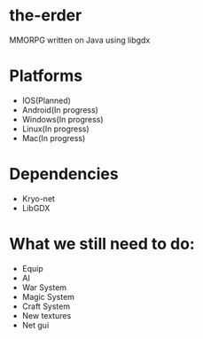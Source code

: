 the-erder
=========

MMORPG written on Java using libgdx


Platforms
=========

+ IOS(Planned)
+ Android(In progress)
+ Windows(In progress)
+ Linux(In progress)
+ Mac(In progress)

Dependencies
=========
+ Kryo-net
+ LibGDX

What we still need to do:
=========
+ Equip
+ AI
+ War System
+ Magic System
+ Craft System
+ New textures
+ Net gui

